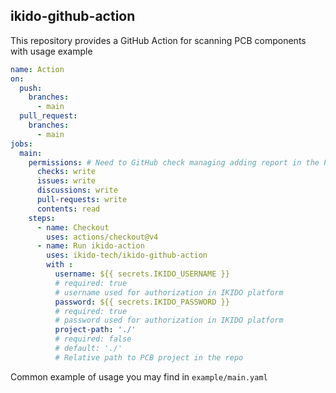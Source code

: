 ## ikido-github-action

This repository provides a GitHub Action for scanning PCB components with usage example

```yaml
name: Action
on:
  push:
    branches:
      - main
  pull_request:
    branches:
      - main
jobs:
  main:
    permissions: # Need to GitHub check managing adding report in the PR comments
      checks: write
      issues: write
      discussions: write
      pull-requests: write
      contents: read
    steps:
      - name: Checkout
        uses: actions/checkout@v4
      - name: Run ikido-action
        uses: ikido-tech/ikido-github-action
        with :
          username: ${{ secrets.IKIDO_USERNAME }}
          # required: true
          # username used for authorization in IKIDO platform
          password: ${{ secrets.IKIDO_PASSWORD }}
          # required: true
          # password used for authorization in IKIDO platform
          project-path: './'
          # required: false
          # default: './'
          # Relative path to PCB project in the repo
```
Common example of usage you may find in `example/main.yaml`
